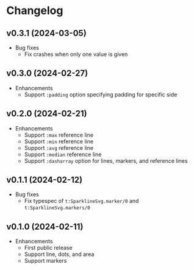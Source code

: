 # Changelog

## v0.3.1 (2024-03-05)

  * Bug fixes
    * Fix crashes when only one value is given

## v0.3.0 (2024-02-27)

  * Enhancements
    * Support `:padding` option specifying padding for specific side

## v0.2.0 (2024-02-21)

  * Enhancements
    * Support `:max` reference line
    * Support `:min` reference line
    * Support `:avg` reference line
    * Support `:median` reference line
    * Support `:dasharray` option for lines, markers, and reference lines

## v0.1.1 (2024-02-12)

  * Bug fixes
    * Fix typespec of `t:SparklineSvg.marker/0` and `t:SparklineSvg.markers/0`

## v0.1.0 (2024-02-11)

  * Enhancements
    * First public release
    * Support line, dots, and area
    * Support markers
